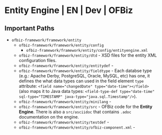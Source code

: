 # Entity Engine | EN | Dev | OFBiz
## Important Paths
- `ofbiz-framework/framework/entity`
    - `ofbiz-framework/framework/entity/config`
        - `ofbiz-framework/framework/entity/config/entityengine.xml`
    - `ofbiz-framework/framework/entity/dtd` - XSD files for the entity XML configuration files.
    - `ofbiz-framework/framework/entity/entitydef` - 
    - `ofbiz-framework/framework/entity/fieldtype` - Each databse type (e.g.: Apache Derby, PostgreSQL, Oracle, MySQL, etc) has one, it defines the what data types can used in the field element `type` attribute: `<field name="changedDate" type="date-time"></field>` (also maps it to Java data types: `<field-type-def type="date-time" sql-type="TIMESTAMP" java-type="java.sql.Timestamp"/>`).
    - `ofbiz-framework/framework/entity/minilang` - 
    - `ofbiz-framework/framework/entity/src` - OFBiz code for the **Entity Engine**. There is also a `src/asciidoc` that contains `.adoc` documentation on the engine.
    - `ofbiz-framework/framework/entity/testdef` - 
    - `ofbiz-framework/framework/entity/ofbiz-component.xml` - 
